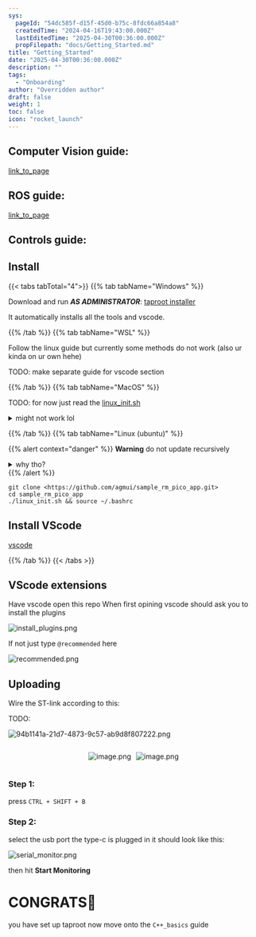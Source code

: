 ```yaml
---
sys:
  pageId: "54dc585f-d15f-45d0-b75c-8fdc66a854a8"
  createdTime: "2024-04-16T19:43:00.000Z"
  lastEditedTime: "2025-04-30T00:36:00.000Z"
  propFilepath: "docs/Getting_Started.md"
title: "Getting_Started"
date: "2025-04-30T00:36:00.000Z"
description: ""
tags:
  - "Onboarding"
author: "Overridden author"
draft: false
weight: 1
toc: false
icon: "rocket_launch"
---
```


## Computer Vision guide:

[link_to_page](86d45bc0-388b-4d26-8848-44f255f73d0e)

## ROS guide:

[link_to_page](3c76c1de-ec8f-46d6-8b0a-294005edc2d5)

## Controls guide:

## Install

{{< tabs tabTotal="4">}}
{{% tab tabName="Windows" %}}

Download and run _**AS ADMINISTRATOR**_: [taproot installer](https://github.com/Thornbots/TeachingFreshies/releases/tag/1.0)

It automatically installs all the tools and vscode.

{{% /tab %}}
{{% tab tabName="WSL" %}}

Follow the linux guide but currently some methods do not work (also ur kinda on ur own hehe)

TODO: make separate guide for vscode section

{{% /tab %}}
{{% tab tabName="MacOS" %}}

TODO: for now just read the [linux_init.sh](https://github.com/agmui/sample_rm_pico_app/blob/main/linux_init.sh)

<details>
<summary>might not work lol</summary>

`brew install libusb pkg-config`

Next install: [vscode](https://code.visualstudio.com/Download)

</details>

{{% /tab %}}
{{% tab tabName="Linux (ubuntu)" %}}

{{% alert context="danger" %}}
**Warning** do not update recursively
<details>
<summary>why tho?</summary>
There are some submodules that may go on for a while (like tinyusb) and I highly
recommend you don't need to get them.
If you want to see what submodules I update just look in `linux_init.sh`
</details>
{{% /alert %}}

```shell
git clone <https://github.com/agmui/sample_rm_pico_app.git>
cd sample_rm_pico_app
./linux_init.sh && source ~/.bashrc
```

## Install VScode

[vscode](https://code.visualstudio.com/Download)

{{% /tab %}}
{{< /tabs >}}

## VScode extensions

Have vscode open this repo
When first opining vscode should ask you to install the plugins

![install_plugins.png](https://prod-files-secure.s3.us-west-2.amazonaws.com/d518164a-d88e-44d1-a4ee-3adb3bd8bce0/89bd30f0-1825-4e77-867b-0a41ce370880/install_plugins.png?X-Amz-Algorithm=AWS4-HMAC-SHA256&X-Amz-Content-Sha256=UNSIGNED-PAYLOAD&X-Amz-Credential=ASIAZI2LB466XSQ7MJYE%2F20250714%2Fus-west-2%2Fs3%2Faws4_request&X-Amz-Date=20250714T110816Z&X-Amz-Expires=3600&X-Amz-Security-Token=IQoJb3JpZ2luX2VjEBIaCXVzLXdlc3QtMiJHMEUCIC7wabK65gp472MoUhwLameMwot4Tyl9OitoczMFGbLqAiEAzbvHN2P4wNyzdhgz8s0fcwI2I6bjJ9rVxjXhXUcr5T8q%2FwMIKxAAGgw2Mzc0MjMxODM4MDUiDH19wP3HYwdOlYwmiCrcA0aSSIlN6UY9pCqw5%2BGWrSTUlT3kYaw3mZ1RxB7X3Pe9wTwPrSl%2Fc5bRjKe5%2Bxbyo7wh8nl0vf6z%2BXi9%2FwC%2FNGAU56QTlb3w7Uf7Rxn72jnZ2lPUo%2Fbu%2FMgbCOQa6Tv9JmfnLNvO3GDMwGzTYDGJyEtNp5idVeMuUWtHAI%2FptzuYCl%2F7eAtl9lbaIAI1IDUyIY6bGbQE4bbMOgNOz0kyBktxpPsDxLyBvnfZAoh7uNcpMpGg%2Fr%2Bp%2F%2BUX6Z%2FWQRMqWrM5SOvtHsO9y8Y%2BFLgcVMMdmQ5yOTpvFXlEBJX%2B2URpU93dldqdqFeVrQZ17GL10f3V%2FfsM1%2FTTSS9Y3YWXj87%2B9SUw2aNhhMEVJ8bADI7M4UyLziCorMMsKVsRYYsTx46Luv8cJ5tYAuAb22AnimDM%2BmmfiGgfoo1DONJ%2BK7GrGXyUB492W5cvdB6nXcjk0WckYcDRXFgSanhsumQBZZy%2FolZL0twm4KzqW8d%2BOMZ4gBSVyDiEtBSpezxshcU9BvmtN4oyznTkfVCJuUDyrAFidtdKp7gcsrfjI%2Fzm4vG46o7mCNDL09H5cvHgEs7vkzKifKjAPQ0U8GmDWAZh%2BXNqC4sUecAexPFvJSJk8bKvZ9afynH1P5j6j5eJMLay08MGOqUBGCzQXmEctC9QVN2hpJmG1ty74TBWvH50sL%2BVdHENmzAlnqNtm%2FNDU8TNOI0EC%2FK9Za%2FfV1thAz%2B3WicLjWCp29TYf%2FknSwnMh1UOE0OhDSyBZ6JWLki%2FnU9ofwcX8VCdcxR5WyEtFGW4ZtvCc7MxqjZ2XP8RuMUrYS%2BsJDW2aySSMOMw%2FrSRGmRO6FSJjogEUBrb%2BS8On8brALX6d3qcCTMFPny1&X-Amz-Signature=2f734ca803d71ebe33ac154c1486ea655abb077b29d6c0ac571f45c9ae01d027&X-Amz-SignedHeaders=host&x-amz-checksum-mode=ENABLED&x-id=GetObject)

If not just type `@recommended` here  

![recommended.png](https://prod-files-secure.s3.us-west-2.amazonaws.com/d518164a-d88e-44d1-a4ee-3adb3bd8bce0/61e661e9-5d85-4dfc-be0d-8d2097a5e793/recommended.png?X-Amz-Algorithm=AWS4-HMAC-SHA256&X-Amz-Content-Sha256=UNSIGNED-PAYLOAD&X-Amz-Credential=ASIAZI2LB466XSQ7MJYE%2F20250714%2Fus-west-2%2Fs3%2Faws4_request&X-Amz-Date=20250714T110816Z&X-Amz-Expires=3600&X-Amz-Security-Token=IQoJb3JpZ2luX2VjEBIaCXVzLXdlc3QtMiJHMEUCIC7wabK65gp472MoUhwLameMwot4Tyl9OitoczMFGbLqAiEAzbvHN2P4wNyzdhgz8s0fcwI2I6bjJ9rVxjXhXUcr5T8q%2FwMIKxAAGgw2Mzc0MjMxODM4MDUiDH19wP3HYwdOlYwmiCrcA0aSSIlN6UY9pCqw5%2BGWrSTUlT3kYaw3mZ1RxB7X3Pe9wTwPrSl%2Fc5bRjKe5%2Bxbyo7wh8nl0vf6z%2BXi9%2FwC%2FNGAU56QTlb3w7Uf7Rxn72jnZ2lPUo%2Fbu%2FMgbCOQa6Tv9JmfnLNvO3GDMwGzTYDGJyEtNp5idVeMuUWtHAI%2FptzuYCl%2F7eAtl9lbaIAI1IDUyIY6bGbQE4bbMOgNOz0kyBktxpPsDxLyBvnfZAoh7uNcpMpGg%2Fr%2Bp%2F%2BUX6Z%2FWQRMqWrM5SOvtHsO9y8Y%2BFLgcVMMdmQ5yOTpvFXlEBJX%2B2URpU93dldqdqFeVrQZ17GL10f3V%2FfsM1%2FTTSS9Y3YWXj87%2B9SUw2aNhhMEVJ8bADI7M4UyLziCorMMsKVsRYYsTx46Luv8cJ5tYAuAb22AnimDM%2BmmfiGgfoo1DONJ%2BK7GrGXyUB492W5cvdB6nXcjk0WckYcDRXFgSanhsumQBZZy%2FolZL0twm4KzqW8d%2BOMZ4gBSVyDiEtBSpezxshcU9BvmtN4oyznTkfVCJuUDyrAFidtdKp7gcsrfjI%2Fzm4vG46o7mCNDL09H5cvHgEs7vkzKifKjAPQ0U8GmDWAZh%2BXNqC4sUecAexPFvJSJk8bKvZ9afynH1P5j6j5eJMLay08MGOqUBGCzQXmEctC9QVN2hpJmG1ty74TBWvH50sL%2BVdHENmzAlnqNtm%2FNDU8TNOI0EC%2FK9Za%2FfV1thAz%2B3WicLjWCp29TYf%2FknSwnMh1UOE0OhDSyBZ6JWLki%2FnU9ofwcX8VCdcxR5WyEtFGW4ZtvCc7MxqjZ2XP8RuMUrYS%2BsJDW2aySSMOMw%2FrSRGmRO6FSJjogEUBrb%2BS8On8brALX6d3qcCTMFPny1&X-Amz-Signature=51d8110f4c7feff3de6a81d444116e2453448f466d2cb41fd6f159e74b8d06b9&X-Amz-SignedHeaders=host&x-amz-checksum-mode=ENABLED&x-id=GetObject)

## Uploading

Wire the ST-link according to this:

TODO:

![94b1141a-21d7-4873-9c57-ab9d8f807222.png](https://prod-files-secure.s3.us-west-2.amazonaws.com/d518164a-d88e-44d1-a4ee-3adb3bd8bce0/e5fad17d-ab82-4300-9f4c-505ab4b1202c/94b1141a-21d7-4873-9c57-ab9d8f807222.png?X-Amz-Algorithm=AWS4-HMAC-SHA256&X-Amz-Content-Sha256=UNSIGNED-PAYLOAD&X-Amz-Credential=ASIAZI2LB466XSQ7MJYE%2F20250714%2Fus-west-2%2Fs3%2Faws4_request&X-Amz-Date=20250714T110816Z&X-Amz-Expires=3600&X-Amz-Security-Token=IQoJb3JpZ2luX2VjEBIaCXVzLXdlc3QtMiJHMEUCIC7wabK65gp472MoUhwLameMwot4Tyl9OitoczMFGbLqAiEAzbvHN2P4wNyzdhgz8s0fcwI2I6bjJ9rVxjXhXUcr5T8q%2FwMIKxAAGgw2Mzc0MjMxODM4MDUiDH19wP3HYwdOlYwmiCrcA0aSSIlN6UY9pCqw5%2BGWrSTUlT3kYaw3mZ1RxB7X3Pe9wTwPrSl%2Fc5bRjKe5%2Bxbyo7wh8nl0vf6z%2BXi9%2FwC%2FNGAU56QTlb3w7Uf7Rxn72jnZ2lPUo%2Fbu%2FMgbCOQa6Tv9JmfnLNvO3GDMwGzTYDGJyEtNp5idVeMuUWtHAI%2FptzuYCl%2F7eAtl9lbaIAI1IDUyIY6bGbQE4bbMOgNOz0kyBktxpPsDxLyBvnfZAoh7uNcpMpGg%2Fr%2Bp%2F%2BUX6Z%2FWQRMqWrM5SOvtHsO9y8Y%2BFLgcVMMdmQ5yOTpvFXlEBJX%2B2URpU93dldqdqFeVrQZ17GL10f3V%2FfsM1%2FTTSS9Y3YWXj87%2B9SUw2aNhhMEVJ8bADI7M4UyLziCorMMsKVsRYYsTx46Luv8cJ5tYAuAb22AnimDM%2BmmfiGgfoo1DONJ%2BK7GrGXyUB492W5cvdB6nXcjk0WckYcDRXFgSanhsumQBZZy%2FolZL0twm4KzqW8d%2BOMZ4gBSVyDiEtBSpezxshcU9BvmtN4oyznTkfVCJuUDyrAFidtdKp7gcsrfjI%2Fzm4vG46o7mCNDL09H5cvHgEs7vkzKifKjAPQ0U8GmDWAZh%2BXNqC4sUecAexPFvJSJk8bKvZ9afynH1P5j6j5eJMLay08MGOqUBGCzQXmEctC9QVN2hpJmG1ty74TBWvH50sL%2BVdHENmzAlnqNtm%2FNDU8TNOI0EC%2FK9Za%2FfV1thAz%2B3WicLjWCp29TYf%2FknSwnMh1UOE0OhDSyBZ6JWLki%2FnU9ofwcX8VCdcxR5WyEtFGW4ZtvCc7MxqjZ2XP8RuMUrYS%2BsJDW2aySSMOMw%2FrSRGmRO6FSJjogEUBrb%2BS8On8brALX6d3qcCTMFPny1&X-Amz-Signature=e0db3f726a0d799c4c6f66b7da3a70ee67ed0180e600fc77d6198e10059d4166&X-Amz-SignedHeaders=host&x-amz-checksum-mode=ENABLED&x-id=GetObject)

<div style="display: flex;flex-direction: row; column-gap:10px; max-width: 630px;justify-content: center;">
<div>

![image.png](https://prod-files-secure.s3.us-west-2.amazonaws.com/d518164a-d88e-44d1-a4ee-3adb3bd8bce0/210ecb78-1116-4d7b-b9b7-2292f66fa2c2/image.png?X-Amz-Algorithm=AWS4-HMAC-SHA256&X-Amz-Content-Sha256=UNSIGNED-PAYLOAD&X-Amz-Credential=ASIAZI2LB4667HEDDXO6%2F20250714%2Fus-west-2%2Fs3%2Faws4_request&X-Amz-Date=20250714T110819Z&X-Amz-Expires=3600&X-Amz-Security-Token=IQoJb3JpZ2luX2VjEBIaCXVzLXdlc3QtMiJIMEYCIQDVm69wFVtbEw%2F6eSOpRzj96rLNH6bVj1XwFKA2rOyRGAIhAKWT58yI2w85F5w18kcM7JQgwfNzkMKwaV1payj%2BlLc3Kv8DCCsQABoMNjM3NDIzMTgzODA1IgyjrJTkGvbkso3pMLIq3AM3mFDomq4Y%2F%2FXxsfwtEDz4ATVaTu49DQdwQG3groLwHNBID%2B82CoaM2Yk1kBkgdQXuLHgwejPc3fLi23DMUHd7%2BNDP9l3pqPnzDbzpwk5m7fdQWqpGwezYacRsYlzo4NQvwlya12f%2BL0N8Q6q9mz9JCHxeCZ95IdzA9yiYJ%2FxYE%2FsfFU4ulwdhXJiK6w1OMPJZnbnzLLW4HmAfrtRfpqS%2FdEn0lgbF%2FA3k88Egcpm9SE%2B84NtTU%2FbCLxHCH8uYD%2F2%2BLL4gdNVjvnw2yGvCEWc7BOOoUE0uigh3mWGxQi8Wgtapf7cUKoNtnhlHhjKhiuFrxhuL1X4Wt80JOdMXMXyLq1iyrv6FTIFg2pRhlMWSyEpo77ynPkg9kZd8uLzKdSlYfr%2FMLPm8iBE10JAc%2BzerXQYSFcdsTMAkh4cK4E4xXwo8QYYppzt%2BkaihGiBQa9vKrdhMklvMTKDUqaufMuXQDRCIMmIvANnHMHIqeSpgMQ%2FbyFxl4iVfTGB5TubXpDf4haaTq0oh9Da5ounsWhLXuxIVP7YGWaISv1kaBvWwk82sSidi%2B65vV8kacJ2mH0ChHqHK%2Bo9%2BkptPUpuip%2BTNN3XSoEAYrfZvjwy8H4unPscoxHVmn7nr01Y1iDDpsdPDBjqkAUFs177yH4x3%2BaT02DDYM5m4q5KhWFIKLYq3RAkiHxUmOhTXezmjxNg3nr%2B9e4ChoIome6LyjHIZm65cor%2B%2FEPhCB7l5wYfqhnNXXm2FOweJ5vJlNhXzFrqDfsKkjjHH7deXZUaag1NwvgMlSxl7fWJxX8AjNSTXBeXBqUy90REYv%2FyrGLZZ5opap9%2FXaxJrDoYHiTS0nxhyUC1wv8Degx0o%2B1hb&X-Amz-Signature=55adf731639db5938b3c09e09954a42deaa203f1fea5dd726b256e7e3ec84f8c&X-Amz-SignedHeaders=host&x-amz-checksum-mode=ENABLED&x-id=GetObject)

</div>
<div>

![image.png](https://prod-files-secure.s3.us-west-2.amazonaws.com/d518164a-d88e-44d1-a4ee-3adb3bd8bce0/33a0fd0f-8ca6-4a86-8e09-26e95ded1fff/image.png?X-Amz-Algorithm=AWS4-HMAC-SHA256&X-Amz-Content-Sha256=UNSIGNED-PAYLOAD&X-Amz-Credential=ASIAZI2LB4662WDADYOT%2F20250714%2Fus-west-2%2Fs3%2Faws4_request&X-Amz-Date=20250714T110819Z&X-Amz-Expires=3600&X-Amz-Security-Token=IQoJb3JpZ2luX2VjEBIaCXVzLXdlc3QtMiJFMEMCIAdAF6%2FHQOaaBM%2B2yzOIgbXv2MP787B%2F4cJ9XgtvVtGuAh9QZEF0773L3bIcV7nFRFUHxY4wx8kgj3qbvhj0JjRmKv8DCCsQABoMNjM3NDIzMTgzODA1IgzBDuKAPfP65%2BTeKSsq3ANQ89RmrhjuxpC0ktL0Q5dZ4ClKS%2Bk5ONOoVCPoB%2FeUw1yHqJPPETr61%2B29jJbhASBKWkzFsq5w%2Fd8a4hNyd4bmQJYQS8Zrnt3S4aiOAJ2wTBT7OPQtTXA9xAl2pypuYuPgINI3OBFlSgkhMyCMU5C5nxvAdAe2wQTFGk39WMwPAq%2FraSRIofrJhA4Sudp4zYriornXrTBsLbI9dDAU3473ZO%2Bf8CwzSyRIEk10ai%2Bjc7YIyo2OzEWHdezhtboq0%2FJAQoeKTrl9Wl9h%2F2GLk4gDLYIUMarwtbkiDkgwwbAdNqbce%2FQfwDum37ZOHRSGoGaE0g2D7Sc47Q07z1Z%2FMPMqSgOWd83G5BDlqsJifzfD6KoCo%2FcDJa6NuBJs1ACfYeR4XaWHuvDPDd8oWsKoY9sbWTbod6KnnNKjgdfhTKktWY0e9Vb0sTefWRG2EnUpgYDKjVv%2B%2FtSzuKdpi27RzLdLYpYaICMtI%2FwfqgYH11c30ub3xmOY6IZzoaA5uh7hVOeZ4wpRSlOo%2FdKFjmUvWRlfSxL0gIDdJ%2FEJeJh9kl8EnasOzkUDxUFeW9%2BjShK7xTtZT6CvrzB%2Bk7FosELQeHL6UtlFEwh5cxfdsRWtl3dQTcM3Pd%2BMPKljaHgGmjC0stPDBjqnAU5PvQIIdroTyPmuNANaatpP20MSnR1kmeWDDReRCxJgWYd2kG68o0MBbnfAZltwCvG%2BfqkOfS2He0UcsbVH0sHxgc5%2Fr9ZoChXqRFXaXt9e6hGX3XaAHjVMKxDTfIXx99Cu43opjVKAc5KcIUxOx392Fb5knYzjUe6TeB51BubXJuU6P0adk6c7xiQ2waWQt1ZP%2BTfa0TQF6ARPj%2Fp2u2pjfGrLann8&X-Amz-Signature=3c4cfd69220ae0ce52a3e93bfea3e420c7d0c9f653bc85b1c4a3366a54117608&X-Amz-SignedHeaders=host&x-amz-checksum-mode=ENABLED&x-id=GetObject)

</div>
</div>

### Step 1:

press `CTRL + SHIFT + B`

### Step 2:

select the usb port the type-c is plugged in it should look like this:

![serial_monitor.png](https://prod-files-secure.s3.us-west-2.amazonaws.com/d518164a-d88e-44d1-a4ee-3adb3bd8bce0/f03f4774-05d4-4393-b6a0-d5efb6d315ab/serial_monitor.png?X-Amz-Algorithm=AWS4-HMAC-SHA256&X-Amz-Content-Sha256=UNSIGNED-PAYLOAD&X-Amz-Credential=ASIAZI2LB466XSQ7MJYE%2F20250714%2Fus-west-2%2Fs3%2Faws4_request&X-Amz-Date=20250714T110816Z&X-Amz-Expires=3600&X-Amz-Security-Token=IQoJb3JpZ2luX2VjEBIaCXVzLXdlc3QtMiJHMEUCIC7wabK65gp472MoUhwLameMwot4Tyl9OitoczMFGbLqAiEAzbvHN2P4wNyzdhgz8s0fcwI2I6bjJ9rVxjXhXUcr5T8q%2FwMIKxAAGgw2Mzc0MjMxODM4MDUiDH19wP3HYwdOlYwmiCrcA0aSSIlN6UY9pCqw5%2BGWrSTUlT3kYaw3mZ1RxB7X3Pe9wTwPrSl%2Fc5bRjKe5%2Bxbyo7wh8nl0vf6z%2BXi9%2FwC%2FNGAU56QTlb3w7Uf7Rxn72jnZ2lPUo%2Fbu%2FMgbCOQa6Tv9JmfnLNvO3GDMwGzTYDGJyEtNp5idVeMuUWtHAI%2FptzuYCl%2F7eAtl9lbaIAI1IDUyIY6bGbQE4bbMOgNOz0kyBktxpPsDxLyBvnfZAoh7uNcpMpGg%2Fr%2Bp%2F%2BUX6Z%2FWQRMqWrM5SOvtHsO9y8Y%2BFLgcVMMdmQ5yOTpvFXlEBJX%2B2URpU93dldqdqFeVrQZ17GL10f3V%2FfsM1%2FTTSS9Y3YWXj87%2B9SUw2aNhhMEVJ8bADI7M4UyLziCorMMsKVsRYYsTx46Luv8cJ5tYAuAb22AnimDM%2BmmfiGgfoo1DONJ%2BK7GrGXyUB492W5cvdB6nXcjk0WckYcDRXFgSanhsumQBZZy%2FolZL0twm4KzqW8d%2BOMZ4gBSVyDiEtBSpezxshcU9BvmtN4oyznTkfVCJuUDyrAFidtdKp7gcsrfjI%2Fzm4vG46o7mCNDL09H5cvHgEs7vkzKifKjAPQ0U8GmDWAZh%2BXNqC4sUecAexPFvJSJk8bKvZ9afynH1P5j6j5eJMLay08MGOqUBGCzQXmEctC9QVN2hpJmG1ty74TBWvH50sL%2BVdHENmzAlnqNtm%2FNDU8TNOI0EC%2FK9Za%2FfV1thAz%2B3WicLjWCp29TYf%2FknSwnMh1UOE0OhDSyBZ6JWLki%2FnU9ofwcX8VCdcxR5WyEtFGW4ZtvCc7MxqjZ2XP8RuMUrYS%2BsJDW2aySSMOMw%2FrSRGmRO6FSJjogEUBrb%2BS8On8brALX6d3qcCTMFPny1&X-Amz-Signature=938068c681ebd741172764f05f28b7eee020cab5110ad8d4cdf6f4cc3e4447ef&X-Amz-SignedHeaders=host&x-amz-checksum-mode=ENABLED&x-id=GetObject)

then hit **Start Monitoring**

# CONGRATS🎉

you have set up taproot now move onto the `C++_basics` guide
